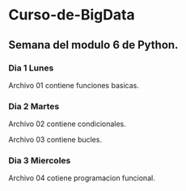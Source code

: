 # Curso-de-BigData #

## Semana del modulo 6 de Python. ##

### Dia 1 Lunes

Archivo 01 contiene funciones basicas.


### Dia 2 Martes

Archivo 02 contiene condicionales.

Archivo 03 contiene bucles.

### Dia 3 Miercoles

Archivo 04 cotiene programacion funcional.
